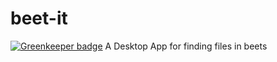 # beet-it

[![Greenkeeper badge](https://badges.greenkeeper.io/maxjoehnk/beet-it.svg)](https://greenkeeper.io/)
A Desktop App for finding files in beets
